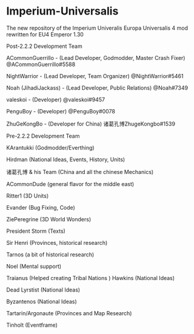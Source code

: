 # Imperium-Universalis

The new repository of the Imperium Univeralis Europa Universalis 4 mod rewritten for EU4 Emperor 1.30

  Post-2.2.2 Development Team

ACommonGuerrillo - (Lead Developer, Godmodder, Master Crash Fixer)
@ACommonGuerrillo#5588

NightWarrior - (Lead Developer, Team Organizer)
@NightWarrior#5461

Noah (JihadiJackass) - (Lead Developer, Public Relations)
@Noah#7349

valeskoi - (Developer)
@valeskoi#9457

PenguBoy - (Developer)
@PenguBoy#0078

ZhuGeKongBo - (Developer for China)
诸葛孔博ZhugeKongbo#1539

  Pre-2.2.2 Development Team

KArantukki (Godmodder/Everthing)

Hirdman (National Ideas, Events, History, Units)

诸葛孔博 & his Team (China and all the chinese Mechanics)

ACommonDude (general flavor for the middle east)

Ritter1 (3D Units)

Evander (Bug Fixing, Code)

ZiePeregrine (3D World Wonders)

President Storm (Texts)

Sir Henri (Provinces, historical research)

Tarnos (a bit of historical research)

Noel (Mental support)

Traianus (Helped creating Tribal Nations )
Hawkins (National Ideas)

Dead Lyrstist (National Ideas)

Byzantenos (National Ideas)

Tartarin/Argonaute (Provinces and Map Research)

Tinholt (Eventframe)
